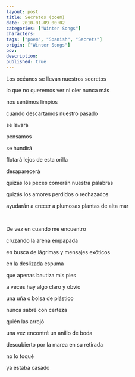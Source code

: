```yaml
---
layout: post
title: Secretos (poem)
date: 2010-01-09 00:02
categories: ["Winter Songs"]
characters: 
tags: ["poem", "Spanish", "Secrets"]
origin: ["Winter Songs"]
pov: 
description: 
published: true
---
```


Los océanos se llevan nuestros secretos

lo que no queremos ver ni oler nunca más

nos sentimos limpios

cuando descartamos nuestro pasado

se lavará

pensamos

se hundirá

flotará lejos de esta orilla

desaparecerá

quizás los peces comerán nuestra palabras

quizás los amores perdidos o rechazados

ayudarán a crecer a plumosas plantas de alta mar

<br>

De vez en cuando me encuentro

cruzando la arena empapada

en busca de lágrimas y mensajes exóticos

en la deslizada espuma

que apenas bautiza mis pies

a veces hay algo claro y obvio

una uña o bolsa de plástico

nunca sabré con certeza

quién las arrojó

una vez encontré un anillo de boda

descubierto por la marea en su retirada

no lo toqué

ya estaba casado
